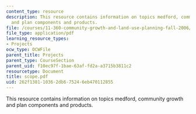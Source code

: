 ```yaml
---
content_type: resource
description: This resource contains information on topics medford, community growth
  and plan components and products.
file: /courses/11-360-community-growth-and-land-use-planning-fall-2006/262f138110362db675246eb470112855_scope.pdf
file_type: application/pdf
learning_resource_types:
- Projects
ocw_type: OCWFile
parent_title: Projects
parent_type: CourseSection
parent_uid: f10ec97f-1bae-63af-fd2a-a3715b3811c2
resourcetype: Document
title: scope.pdf
uid: 262f1381-1036-2db6-7524-6eb470112855
---
```

This resource contains information on topics medford, community growth and plan components and products.

